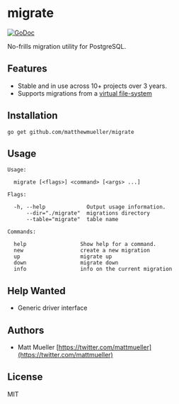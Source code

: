 # migrate

[![GoDoc](https://godoc.org/github.com/matthewmueller/migrate?status.svg)](https://godoc.org/github.com/matthewmueller/migrate)

No-frills migration utility for PostgreSQL.

## Features

- Stable and in use across 10+ projects over 3 years.
- Supports migrations from a [virtual file-system](https://github.com/matthewmueller/migrate/blob/bfacd7c1d10ef75d68406eab8e389384f9771a81/migrate_test.go#L50-L72)

## Installation

```
go get github.com/matthewmueller/migrate
```

## Usage

```
Usage:

  migrate [<flags>] <command> [<args> ...]

Flags:

  -h, --help             Output usage information.
      --dir="./migrate"  migrations directory
      --table="migrate"  table name

Commands:

  help                 Show help for a command.
  new                  create a new migration
  up                   migrate up
  down                 migrate down
  info                 info on the current migration
```

## Help Wanted

- Generic driver interface

## Authors

- Matt Mueller [https://twitter.com/mattmueller](https://twitter.com/mattmueller)

## License

MIT
